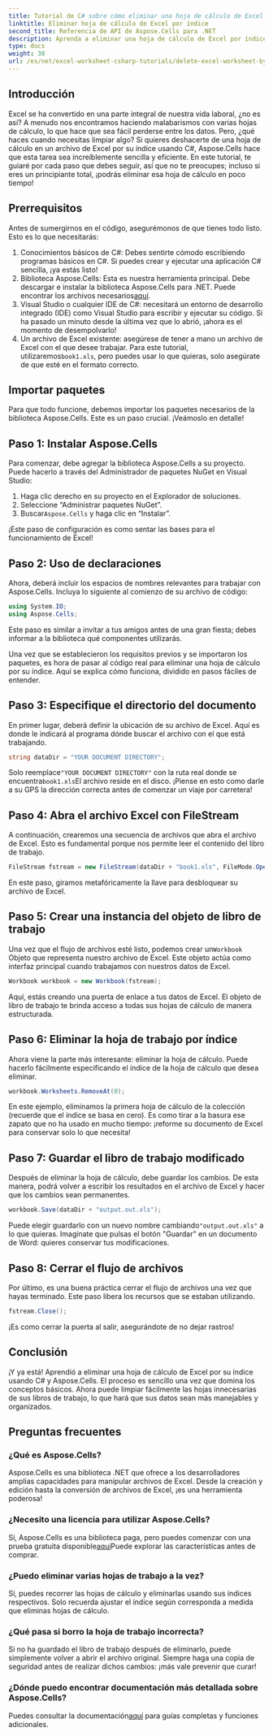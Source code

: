 ```yaml
---
title: Tutorial de C# sobre cómo eliminar una hoja de cálculo de Excel por índice
linktitle: Eliminar hoja de cálculo de Excel por índice
second_title: Referencia de API de Aspose.Cells para .NET
description: Aprenda a eliminar una hoja de cálculo de Excel por índice en C# con Aspose.Cells. Siga este sencillo tutorial paso a paso para simplificar la gestión de su libro de trabajo.
type: docs
weight: 30
url: /es/net/excel-worksheet-csharp-tutorials/delete-excel-worksheet-by-index-csharp-tutorial/
---
```

## Introducción

Excel se ha convertido en una parte integral de nuestra vida laboral, ¿no es así? A menudo nos encontramos haciendo malabarismos con varias hojas de cálculo, lo que hace que sea fácil perderse entre los datos. Pero, ¿qué haces cuando necesitas limpiar algo? Si quieres deshacerte de una hoja de cálculo en un archivo de Excel por su índice usando C#, Aspose.Cells hace que esta tarea sea increíblemente sencilla y eficiente. En este tutorial, te guiaré por cada paso que debes seguir, así que no te preocupes; incluso si eres un principiante total, ¡podrás eliminar esa hoja de cálculo en poco tiempo!

## Prerrequisitos

Antes de sumergirnos en el código, asegurémonos de que tienes todo listo. Esto es lo que necesitarás:

1. Conocimientos básicos de C#: Debes sentirte cómodo escribiendo programas básicos en C#. Si puedes crear y ejecutar una aplicación C# sencilla, ¡ya estás listo!
2.  Biblioteca Aspose.Cells: Esta es nuestra herramienta principal. Debe descargar e instalar la biblioteca Aspose.Cells para .NET. Puede encontrar los archivos necesarios[aquí](https://releases.aspose.com/cells/net/). 
3. Visual Studio o cualquier IDE de C#: necesitará un entorno de desarrollo integrado (IDE) como Visual Studio para escribir y ejecutar su código. Si ha pasado un minuto desde la última vez que lo abrió, ¡ahora es el momento de desempolvarlo!
4.  Un archivo de Excel existente: asegúrese de tener a mano un archivo de Excel con el que desee trabajar. Para este tutorial, utilizaremos`book1.xls`, pero puedes usar lo que quieras, solo asegúrate de que esté en el formato correcto.

## Importar paquetes

Para que todo funcione, debemos importar los paquetes necesarios de la biblioteca Aspose.Cells. Este es un paso crucial. ¡Veámoslo en detalle!

## Paso 1: Instalar Aspose.Cells

Para comenzar, debe agregar la biblioteca Aspose.Cells a su proyecto. Puede hacerlo a través del Administrador de paquetes NuGet en Visual Studio:

1. Haga clic derecho en su proyecto en el Explorador de soluciones.
2. Seleccione “Administrar paquetes NuGet”.
3.  Buscar`Aspose.Cells` y haga clic en “Instalar”.

¡Este paso de configuración es como sentar las bases para el funcionamiento de Excel!

## Paso 2: Uso de declaraciones

Ahora, deberá incluir los espacios de nombres relevantes para trabajar con Aspose.Cells. Incluya lo siguiente al comienzo de su archivo de código:

```csharp
using System.IO;
using Aspose.Cells;
```

Este paso es similar a invitar a tus amigos antes de una gran fiesta; debes informar a la biblioteca qué componentes utilizarás.

Una vez que se establecieron los requisitos previos y se importaron los paquetes, es hora de pasar al código real para eliminar una hoja de cálculo por su índice. Aquí se explica cómo funciona, dividido en pasos fáciles de entender.

## Paso 3: Especifique el directorio del documento

En primer lugar, deberá definir la ubicación de su archivo de Excel. Aquí es donde le indicará al programa dónde buscar el archivo con el que está trabajando.

```csharp
string dataDir = "YOUR DOCUMENT DIRECTORY";
```

 Solo reemplace`"YOUR DOCUMENT DIRECTORY"` con la ruta real donde se encuentra`book1.xls`El archivo reside en el disco. ¡Piense en esto como darle a su GPS la dirección correcta antes de comenzar un viaje por carretera!

## Paso 4: Abra el archivo Excel con FileStream

A continuación, crearemos una secuencia de archivos que abra el archivo de Excel. Esto es fundamental porque nos permite leer el contenido del libro de trabajo.

```csharp
FileStream fstream = new FileStream(dataDir + "book1.xls", FileMode.Open);
```

En este paso, giramos metafóricamente la llave para desbloquear su archivo de Excel. 

## Paso 5: Crear una instancia del objeto de libro de trabajo

 Una vez que el flujo de archivos esté listo, podemos crear un`Workbook` Objeto que representa nuestro archivo de Excel. Este objeto actúa como interfaz principal cuando trabajamos con nuestros datos de Excel.

```csharp
Workbook workbook = new Workbook(fstream);
```

Aquí, estás creando una puerta de enlace a tus datos de Excel. El objeto de libro de trabajo te brinda acceso a todas sus hojas de cálculo de manera estructurada.

## Paso 6: Eliminar la hoja de trabajo por índice

Ahora viene la parte más interesante: eliminar la hoja de cálculo. Puede hacerlo fácilmente especificando el índice de la hoja de cálculo que desea eliminar. 

```csharp
workbook.Worksheets.RemoveAt(0);
```

En este ejemplo, eliminamos la primera hoja de cálculo de la colección (recuerde que el índice se basa en cero). Es como tirar a la basura ese zapato que no ha usado en mucho tiempo: ¡reforme su documento de Excel para conservar solo lo que necesita!

## Paso 7: Guardar el libro de trabajo modificado

Después de eliminar la hoja de cálculo, debe guardar los cambios. De esta manera, podrá volver a escribir los resultados en el archivo de Excel y hacer que los cambios sean permanentes.

```csharp
workbook.Save(dataDir + "output.out.xls");
```

 Puede elegir guardarlo con un nuevo nombre cambiando`"output.out.xls"` a lo que quieras. Imagínate que pulsas el botón "Guardar" en un documento de Word: quieres conservar tus modificaciones.

## Paso 8: Cerrar el flujo de archivos

Por último, es una buena práctica cerrar el flujo de archivos una vez que hayas terminado. Este paso libera los recursos que se estaban utilizando.

```csharp
fstream.Close();
```

¡Es como cerrar la puerta al salir, asegurándote de no dejar rastros!

## Conclusión

¡Y ya está! Aprendió a eliminar una hoja de cálculo de Excel por su índice usando C# y Aspose.Cells. El proceso es sencillo una vez que domina los conceptos básicos. Ahora puede limpiar fácilmente las hojas innecesarias de sus libros de trabajo, lo que hará que sus datos sean más manejables y organizados.

## Preguntas frecuentes

### ¿Qué es Aspose.Cells?
Aspose.Cells es una biblioteca .NET que ofrece a los desarrolladores amplias capacidades para manipular archivos de Excel. Desde la creación y edición hasta la conversión de archivos de Excel, ¡es una herramienta poderosa!

### ¿Necesito una licencia para utilizar Aspose.Cells?
 Sí, Aspose.Cells es una biblioteca paga, pero puedes comenzar con una prueba gratuita disponible[aquí](https://releases.aspose.com/)Puede explorar las características antes de comprar.

### ¿Puedo eliminar varias hojas de trabajo a la vez?
Sí, puedes recorrer las hojas de cálculo y eliminarlas usando sus índices respectivos. Solo recuerda ajustar el índice según corresponda a medida que eliminas hojas de cálculo.

### ¿Qué pasa si borro la hoja de trabajo incorrecta?
Si no ha guardado el libro de trabajo después de eliminarlo, puede simplemente volver a abrir el archivo original. Siempre haga una copia de seguridad antes de realizar dichos cambios: ¡más vale prevenir que curar!

### ¿Dónde puedo encontrar documentación más detallada sobre Aspose.Cells?
 Puedes consultar la documentación[aquí](https://reference.aspose.com/cells/net/) para guías completas y funciones adicionales.
